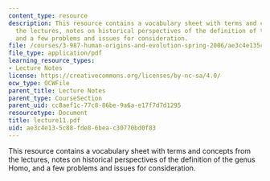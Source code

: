 ```yaml
---
content_type: resource
description: This resource contains a vocabulary sheet with terms and concepts from
  the lectures, notes on historical perspectives of the definition of the genus Homo,
  and a few problems and issues for consideration.
file: /courses/3-987-human-origins-and-evolution-spring-2006/ae3c4e135c88fde86beac30770bd0f83_lecture11.pdf
file_type: application/pdf
learning_resource_types:
- Lecture Notes
license: https://creativecommons.org/licenses/by-nc-sa/4.0/
ocw_type: OCWFile
parent_title: Lecture Notes
parent_type: CourseSection
parent_uid: cc8aef1c-77c8-86be-9a6a-e17f7d7d1295
resourcetype: Document
title: lecture11.pdf
uid: ae3c4e13-5c88-fde8-6bea-c30770bd0f83
---
```

This resource contains a vocabulary sheet with terms and concepts from the lectures, notes on historical perspectives of the definition of the genus Homo, and a few problems and issues for consideration.